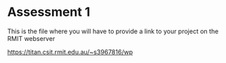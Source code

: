 # Assessment 1
This is the file where you will have to provide a link to your project on the RMIT webserver

https://titan.csit.rmit.edu.au/~s3967816/wp
